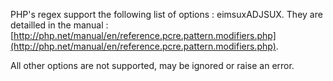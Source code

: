 PHP's regex support the following list of options : eimsuxADJSUX. They are detailled in the manual : [http://php.net/manual/en/reference.pcre.pattern.modifiers.php](http://php.net/manual/en/reference.pcre.pattern.modifiers.php). 

All other options are not supported, may be ignored or raise an error.

<?php

// all options are available
if (preg_match('/\d+/isA', $string, $results)) { }

// p and h are not regex options, p is double
if (preg_match('/\d+/php', $string, $results)) { }

?>

